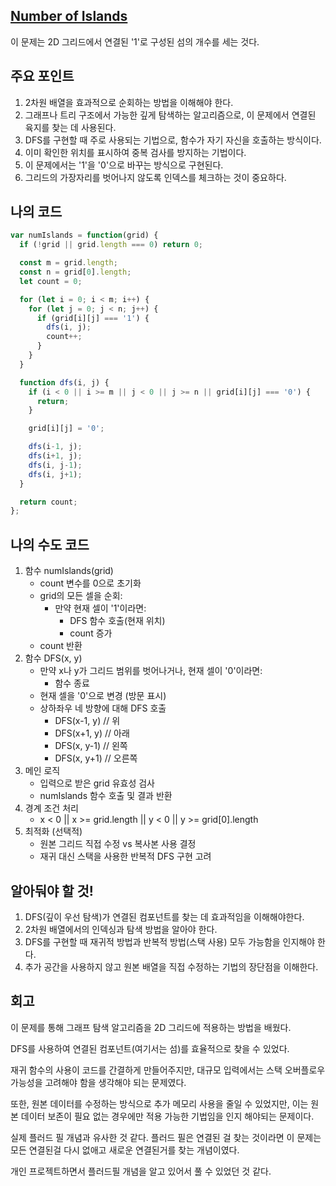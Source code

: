 ## [**Number of Islands**](https://leetcode.com/problems/number-of-islands/)

이 문제는 2D 그리드에서 연결된 '1'로 구성된 섬의 개수를 세는 것다.

## 주요 포인트

1. 2차원 배열을 효과적으로 순회하는 방법을 이해해야 한다.
2. 그래프나 트리 구조에서 가능한 깊게 탐색하는 알고리즘으로, 이 문제에서 연결된 육지를 찾는 데 사용된다.
3. DFS를 구현할 때 주로 사용되는 기법으로, 함수가 자기 자신을 호출하는 방식이다.
4. 이미 확인한 위치를 표시하여 중복 검사를 방지하는 기법이다.
5. 이 문제에서는 '1'을 '0'으로 바꾸는 방식으로 구현된다.
6. 그리드의 가장자리를 벗어나지 않도록 인덱스를 체크하는 것이 중요하다.

## 나의 코드

```jsx
var numIslands = function(grid) {
  if (!grid || grid.length === 0) return 0;

  const m = grid.length;
  const n = grid[0].length;
  let count = 0;

  for (let i = 0; i < m; i++) {
    for (let j = 0; j < n; j++) {
      if (grid[i][j] === '1') {
        dfs(i, j);
        count++;
      }
    }
  }

  function dfs(i, j) {
    if (i < 0 || i >= m || j < 0 || j >= n || grid[i][j] === '0') {
      return;
    }

    grid[i][j] = '0';

    dfs(i-1, j);
    dfs(i+1, j);
    dfs(i, j-1);
    dfs(i, j+1);
  }

  return count;
};
```

## 나의 수도 코드

1. 함수 numIslands(grid)
    - count 변수를 0으로 초기화
    - grid의 모든 셀을 순회:
        - 만약 현재 셀이 '1'이라면:
            - DFS 함수 호출(현재 위치)
            - count 증가
    - count 반환
2. 함수 DFS(x, y)
    - 만약 x나 y가 그리드 범위를 벗어나거나, 현재 셀이 '0'이라면:
        - 함수 종료
    - 현재 셀을 '0'으로 변경 (방문 표시)
    - 상하좌우 네 방향에 대해 DFS 호출
        - DFS(x-1, y) // 위
        - DFS(x+1, y) // 아래
        - DFS(x, y-1) // 왼쪽
        - DFS(x, y+1) // 오른쪽
3. 메인 로직
    - 입력으로 받은 grid 유효성 검사
    - numIslands 함수 호출 및 결과 반환
4. 경계 조건 처리
    - x < 0 || x >= grid.length || y < 0 || y >= grid[0].length
5. 최적화 (선택적)
    - 원본 그리드 직접 수정 vs 복사본 사용 결정
    - 재귀 대신 스택을 사용한 반복적 DFS 구현 고려

## 알아둬야 할 것!

1. DFS(깊이 우선 탐색)가 연결된 컴포넌트를 찾는 데 효과적임을 이해해야한다.
2. 2차원 배열에서의 인덱싱과 탐색 방법을 알아야 한다.
3. DFS를 구현할 때 재귀적 방법과 반복적 방법(스택 사용) 모두 가능함을 인지해야 한다.
4. 추가 공간을 사용하지 않고 원본 배열을 직접 수정하는 기법의 장단점을 이해한다.

## 회고

이 문제를 통해 그래프 탐색 알고리즘을 2D 그리드에 적용하는 방법을 배웠다.

DFS를 사용하여 연결된 컴포넌트(여기서는 섬)를 효율적으로 찾을 수 있었다.

재귀 함수의 사용이 코드를 간결하게 만들어주지만, 대규모 입력에서는 스택 오버플로우 가능성을 고려해야 함을 생각해야 되는 문제였다.

또한, 원본 데이터를 수정하는 방식으로 추가 메모리 사용을 줄일 수 있었지만, 이는 원본 데이터 보존이 필요 없는 경우에만 적용 가능한 기법임을 인지 해야되는 문제이다.

실제 플러드 필 개념과 유사한 것 같다.
플러드 필은 연결된 걸 찾는 것이라면
이 문제는 모든 연결된걸 다시 없애고 새로운 연결된거를 찾는 개념이였다.

개인 프로젝트하면서 플러드필 개념을 알고 있어서 풀 수 있었던 것 같다.
